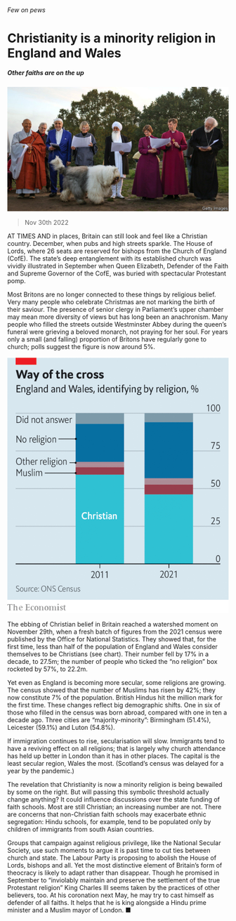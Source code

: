 ###### Few on pews

# Christianity is a minority religion in England and Wales 

##### Other faiths are on the up 

![image](images/20221203_BRP504.jpg) 

> Nov 30th 2022 


AT TIMES AND in places, Britain can still look and feel like a Christian country. December, when pubs and high streets sparkle. The House of Lords, where 26 seats are reserved for bishops from the Church of England (CofE). The state’s deep entanglement with its established church was vividly illustrated in September when Queen Elizabeth, Defender of the Faith and Supreme Governor of the CofE, was buried with spectacular Protestant pomp.

Most Britons are no longer connected to these things by religious belief. Very many people who celebrate Christmas are not marking the birth of their saviour. The presence of senior clergy in Parliament’s upper chamber may mean more diversity of views but has long been an anachronism. Many people who filled the streets outside Westminster Abbey during the queen’s funeral were grieving a beloved monarch, not praying for her soul. For years only a small (and falling) proportion of Britons have regularly gone to church; polls suggest the figure is now around 5%.

![image](images/20221203_BRC031.png) 


The ebbing of Christian belief in Britain reached a watershed moment on November 29th, when a fresh batch of figures from the 2021 census were published by the Office for National Statistics. They showed that, for the first time, less than half of the population of England and Wales consider themselves to be Christians (see chart). Their number fell by 17% in a decade, to 27.5m; the number of people who ticked the “no religion” box rocketed by 57%, to 22.2m. 

Yet even as England is becoming more secular, some religions are growing. The census showed that the number of Muslims has risen by 42%; they now constitute 7% of the population. British Hindus hit the million mark for the first time. These changes reflect big demographic shifts. One in six of those who filled in the census was born abroad, compared with one in ten a decade ago. Three cities are “majority-minority”: Birmingham (51.4%), Leicester (59.1%) and Luton (54.8%). 

If immigration continues to rise, secularisation will slow. Immigrants tend to have a reviving effect on all religions; that is largely why church attendance has held up better in London than it has in other places. The capital is the least secular region, Wales the most. (Scotland’s census was delayed for a year by the pandemic.)

The revelation that Christianity is now a minority religion is being bewailed by some on the right. But will passing this symbolic threshold actually change anything? It could influence discussions over the state funding of faith schools. Most are still Christian; an increasing number are not. There are concerns that non-Christian faith schools may exacerbate ethnic segregation: Hindu schools, for example, tend to be populated only by children of immigrants from south Asian countries.

Groups that campaign against religious privilege, like the National Secular Society, use such moments to argue it is past time to cut ties between church and state. The Labour Party is proposing to abolish the House of Lords, bishops and all. Yet the most distinctive element of Britain’s form of theocracy is likely to adapt rather than disappear. Though he promised in September to “inviolably maintain and preserve the settlement of the true Protestant religion” King Charles III seems taken by the practices of other believers, too. At his coronation next May, he may try to cast himself as defender of all faiths. It helps that he is king alongside a Hindu prime minister and a Muslim mayor of London. ■

